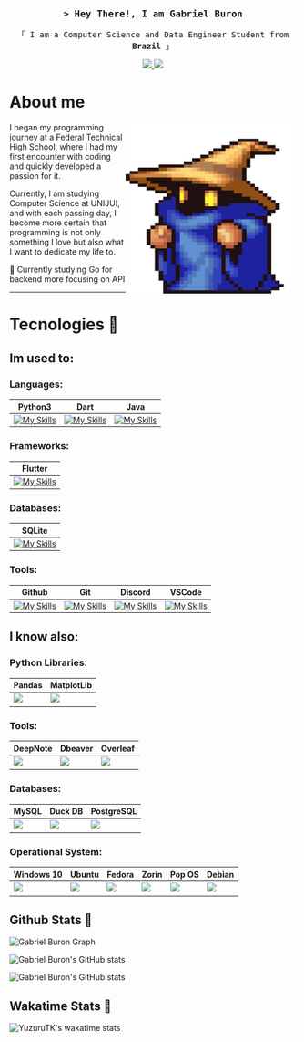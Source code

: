 <!-- Intro  -->
<h3 align="center">
        <samp>&gt; Hey There!, I am
                <b>Gabriel Buron</b>
        </samp>
</h3>

<p align="center"> 
  <samp>
    「 I am a Computer Science and Data Engineer Student from <b>Brazil</b> 」
    <br>
  </samp>
</p>

<p align="center">
  <a href="https://www.linkedin.com/in/gabriel-buron-706459236/" target="_blank">
    <img src="https://img.shields.io/badge/LinkedIn-0077B5?style=for-the-badge&logo=linkedin&logoColor=white"/>
  </a>
  <a href="https://github.com/YuzuruTK" target="_blank">
    <img src="https://img.shields.io/badge/github-%23121011.svg?style=for-the-badge&logo=github&logoColor=white"/>
  </a>  
</p>

# About me
<div>
  <img src="assets/black-mage-ezgif.com-crop.gif"
min-width="400px" max-width="400px" width="300px" height="300" align="right">
</div>

<p align="left"> 
I began my programming journey at a Federal Technical High School, where I had my first encounter with coding and quickly developed a passion for it. 
</p>
<p align="left">
Currently, I am studying Computer Science at UNIJUI, and with each passing day, I become more certain that programming is not only something I love but also what I want to dedicate my life to.
</p>

<p align="left">
  💼 Currently studying Go for backend more focusing on API
</p>

---

# Tecnologies 🔧

## Im used to:

### Languages: 
| Python3 | Dart | Java |
| ------- | ---- | ---- |
| [![My Skills](https://skillicons.dev/icons?i=py)](https://skillicons.dev) | [![My Skills](https://skillicons.dev/icons?i=dart)](https://skillicons.dev) | [![My Skills](https://skillicons.dev/icons?i=java)](https://skillicons.dev) |

### Frameworks:

| Flutter |
| ------- |
| [![My Skills](https://skillicons.dev/icons?i=flutter)](https://skillicons.dev) |

### Databases: 
| SQLite |
| ------ |
| [![My Skills](https://skillicons.dev/icons?i=sqlite)](https://skillicons.dev) | 

### Tools:
| Github | Git | Discord | VSCode |
| ------ | --- | ------- | ------ |
| [![My Skills](https://skillicons.dev/icons?i=github)](https://skillicons.dev) |  [![My Skills](https://skillicons.dev/icons?i=git)](https://skillicons.dev) | [![My Skills](https://skillicons.dev/icons?i=discord)](https://skillicons.dev) |  [![My Skills](https://skillicons.dev/icons?i=vscode)](https://skillicons.dev) |

## I know also:

  ### Python Libraries:

   | Pandas | MatplotLib |
   | ------ | ---------- |
   |<img src='https://img.shields.io/badge/pandas-%23150458.svg?style=for-the-badge&logo=pandas&logoColor=white'> | <img src='https://img.shields.io/badge/Matplotlib-%23ffffff.svg?style=for-the-badge&logo=Matplotlib&logoColor=black'> |

  ### Tools:
  | DeepNote | Dbeaver | Overleaf |
  | -------- | ------- | -------- |
  | <img src="https://img.shields.io/badge/Deepnote-3793EF?style=for-the-badge&logo=Deepnote&logoColor=white"> | <img src="https://img.shields.io/badge/dbeaver-382923?style=for-the-badge&logo=dbeaver&logoColor=white"> | <img src="https://img.shields.io/badge/Overleaf-47A141?style=for-the-badge&logo=Overleaf&logoColor=white">

  ### Databases:
  | MySQL | Duck DB | PostgreSQL |
  | ----- | ------- | ---------- |
  | <img src="https://img.shields.io/badge/MySQL-005C84?style=for-the-badge&logo=mysql&logoColor=white"> | <img src="https://img.shields.io/badge/Duck%20DB-FFF000?style=for-the-badge&logo=duckdb&logoColor=black"> |<img src="https://img.shields.io/badge/PostgreSQL-4169E1?style=for-the-badge&logo=postgresql&logoColor=white"> |

  ### Operational System:
  | Windows 10 | Ubuntu | Fedora | Zorin | Pop OS | Debian | 
  | ---------- | ------ | ------ | ----- | ------ | ------ | 
  | <img src="https://img.shields.io/badge/Windows%2010-0078D6?style=for-the-badge&logo=windows10&logoColor=white"> | <img src="https://img.shields.io/badge/ubuntu-E95420?style=for-the-badge&logo=ubuntu&logoColor=black"> |<img src="https://img.shields.io/badge/Fedora-51A2DA?style=for-the-badge&logo=fedora&logoColor=white"> | <img src="https://img.shields.io/badge/Zorin-15A6F0?style=for-the-badge&logo=zorin&logoColor=white"> | <img src="https://img.shields.io/badge/Pop%20OS-15A6F0?style=for-the-badge&logo=popos&logoColor=white"> | <img src="https://img.shields.io/badge/Debian-A81D33?style=for-the-badge&logo=debian&logoColor=white"> |

## Github Stats 👻

![Gabriel Buron Graph](https://github-readme-activity-graph.vercel.app/graph?username=YuzuruTK&custom_title=Gabriel%20Buron%20GitHub%20Activity%20Graph&bg_color=0D1117&color=7F3FBF&line=7F3FBF&point=7F3FBF&area_color=FFFFFF&title_color=FFFFFF&area=true)

![Gabriel Buron's GitHub stats](https://github-readme-stats.vercel.app/api?username=YuzuruTK&show_icons=true&theme=synthwave)


![Gabriel Buron's GitHub stats](https://github-readme-stats.vercel.app/api/top-langs/?username=YuzuruTK&layout=compact&theme=synthwave)

## Wakatime Stats 👻
![YuzuruTK's wakatime stats](https://github-readme-stats.vercel.app/api/wakatime?username=YuzuruTK&layout=compact)
